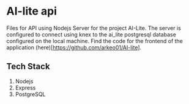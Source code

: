 # AI-lite api

Files for API using Nodejs Server for the project AI-Lite. The server is configured to connect using knex to the ai_lite postgresql database configured on the local machine.
Find the code for the frontend of the application (here)[https://github.com/arkeo01/AI-lite].

## Tech Stack
1. Nodejs
2. Express
3. PostgreSQL
